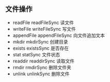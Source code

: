 ## 文件操作

- readFile readFileSync  读文件
- writeFile writeFileSync  写文件
- appendFile appendFileSync  向文件追加文本
- mkdir mkdirSync   创建目录
- exists existsSync  是否存在
- stat statSync  文件状态
- readdir readdirSync  读取文件
- rmdir rmdirSync   删除文件夹
- unlink unlinkSync 删除文件